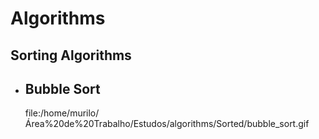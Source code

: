 # Algorithms
## Sorting Algorithms
* ## Bubble Sort
  file:/home/murilo/Área%20de%20Trabalho/Estudos/algorithms/Sorted/bubble_sort.gif
